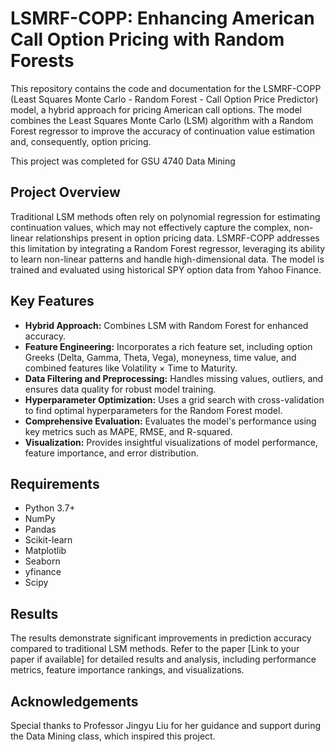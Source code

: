 # LSMRF-COPP: Enhancing American Call Option Pricing with Random Forests

This repository contains the code and documentation for the LSMRF-COPP (Least Squares Monte Carlo - Random Forest - Call Option Price Predictor) model, a hybrid approach for pricing American call options.  The model combines the Least Squares Monte Carlo (LSM) algorithm with a Random Forest regressor to improve the accuracy of continuation value estimation and, consequently, option pricing.

This project was completed for GSU 4740 Data Mining

## Project Overview

Traditional LSM methods often rely on polynomial regression for estimating continuation values, which may not effectively capture the complex, non-linear relationships present in option pricing data.  LSMRF-COPP addresses this limitation by integrating a Random Forest regressor, leveraging its ability to learn non-linear patterns and handle high-dimensional data.  The model is trained and evaluated using historical SPY option data from Yahoo Finance.

## Key Features

* **Hybrid Approach:** Combines LSM with Random Forest for enhanced accuracy.
* **Feature Engineering:** Incorporates a rich feature set, including option Greeks (Delta, Gamma, Theta, Vega), moneyness, time value, and combined features like Volatility $\times$ Time to Maturity.
* **Data Filtering and Preprocessing:**  Handles missing values, outliers, and ensures data quality for robust model training.
* **Hyperparameter Optimization:**  Uses a grid search with cross-validation to find optimal hyperparameters for the Random Forest model.
* **Comprehensive Evaluation:**  Evaluates the model's performance using key metrics such as MAPE, RMSE, and R-squared.
* **Visualization:**  Provides insightful visualizations of model performance, feature importance, and error distribution.

## Requirements

* Python 3.7+
* NumPy
* Pandas
* Scikit-learn
* Matplotlib
* Seaborn
* yfinance
* Scipy


## Results

The results demonstrate significant improvements in prediction accuracy compared to traditional LSM methods.  Refer to the paper [Link to your paper if available] for detailed results and analysis, including performance metrics, feature importance rankings, and visualizations.

## Acknowledgements

Special thanks to Professor Jingyu Liu for her guidance and support during the Data Mining class, which inspired this project.
